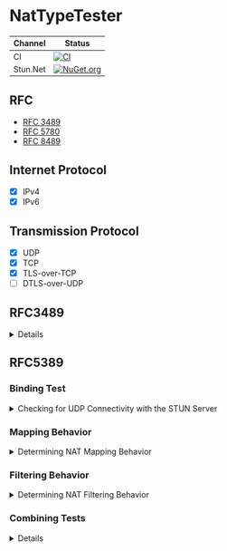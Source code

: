 # NatTypeTester
Channel | Status
-|-
CI | [![CI](https://github.com/HMBSbige/NatTypeTester/workflows/CI/badge.svg)](https://github.com/HMBSbige/NatTypeTester/actions)
Stun.Net | [![NuGet.org](https://img.shields.io/nuget/v/Stun.Net.svg?logo=nuget)](https://www.nuget.org/packages/Stun.Net/)

## RFC

* [RFC 3489](https://datatracker.ietf.org/doc/html/rfc3489)
* [RFC 5780](https://datatracker.ietf.org/doc/html/rfc5780)
* [RFC 8489](https://datatracker.ietf.org/doc/html/rfc8489)

## Internet Protocol

- [x] IPv4
- [x] IPv6

## Transmission Protocol

- [x] UDP
- [x] TCP
- [x] TLS-over-TCP
- [ ] DTLS-over-UDP

## RFC3489
<details>

![](pic/RFC3489.png)
</details>

## RFC5389
### Binding Test
<details>
  <summary>Checking for UDP Connectivity with the STUN Server</summary>

![](pic/RFC5780_4.2.png)
</details>

### Mapping Behavior
<details>
  <summary>Determining NAT Mapping Behavior</summary>

![](pic/RFC5780_4.3.png)
</details>

### Filtering Behavior
<details>
  <summary>Determining NAT Filtering Behavior</summary>

![](pic/RFC5780_4.4.png)
</details>

### Combining Tests
<details>

![](pic/RFC5780_4.5.png)

</details>
